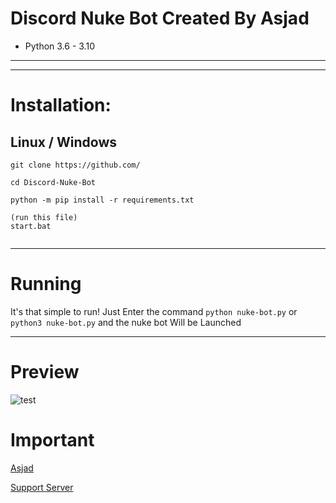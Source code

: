 # Discord Nuke Bot Created By Asjad
* Python 3.6 - 3.10
***

***
# Installation:
## Linux / Windows
```console
git clone https://github.com/

cd Discord-Nuke-Bot

python -m pip install -r requirements.txt

(run this file)
start.bat


```

***


# Running
It's that simple to run! Just Enter the command `python nuke-bot.py` or `python3 nuke-bot.py` and the nuke bot Will be Launched


***
# Preview
![test](https://media.discordapp.net/attachments/841744227096068117/895187019968417882/unknown.png)


# Important
[Asjad](https://www.asjadowo.xyz/)

[Support Server](https://discord.gg/gBkYbAMGy2)
